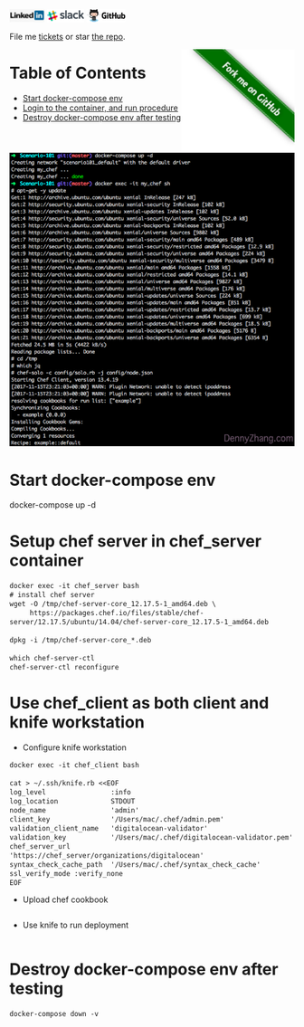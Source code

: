 [![LinkedIn](https://raw.githubusercontent.com/USDevOps/mywechat-slack-group/master/images/linkedin.png)](https://www.linkedin.com/in/dennyzhang001) [![Slack](https://raw.githubusercontent.com/USDevOps/mywechat-slack-group/master/images/slack.png)](https://www.dennyzhang.com/slack) [![Github](https://raw.githubusercontent.com/USDevOps/mywechat-slack-group/master/images/github.png)](https://github.com/DennyZhang)

File me [tickets](https://github.com/DennyZhang/chef-study/issues) or star [the repo](https://github.com/DennyZhang/chef-study).

<a href="https://github.com/DennyZhang?tab=followers"><img align="right" width="200" height="183" src="https://raw.githubusercontent.com/USDevOps/mywechat-slack-group/master/images/fork_github.png" /></a>

Table of Contents
=================

   * [Start docker-compose env](#start-docker-compose-env)
   * [Login to the container, and run procedure](#login-to-the-container-and-run-procedure)
   * [Destroy docker-compose env after testing](#destroy-docker-compose-env-after-testing)

![scenario-101-screenshot.png](../images/scenario-101-screenshot.png)

# Start docker-compose env
docker-compose up -d

# Setup chef server in chef_server container
```
docker exec -it chef_server bash
# install chef server
wget -O /tmp/chef-server-core_12.17.5-1_amd64.deb \
     https://packages.chef.io/files/stable/chef-server/12.17.5/ubuntu/14.04/chef-server-core_12.17.5-1_amd64.deb

dpkg -i /tmp/chef-server-core_*.deb

which chef-server-ctl
chef-server-ctl reconfigure
```

# Use chef_client as both client and knife workstation

- Configure knife workstation
```
docker exec -it chef_client bash

cat > ~/.ssh/knife.rb <<EOF
log_level                :info
log_location             STDOUT
node_name                'admin'
client_key               '/Users/mac/.chef/admin.pem'
validation_client_name   'digitalocean-validator'
validation_key           '/Users/mac/.chef/digitalocean-validator.pem'
chef_server_url          'https://chef_server/organizations/digitalocean'
syntax_check_cache_path  '/Users/mac/.chef/syntax_check_cache'
ssl_verify_mode :verify_none
EOF
```

- Upload chef cookbook
```
```

- Use knife to run deployment
```
```

# Destroy docker-compose env after testing
```
docker-compose down -v
```
